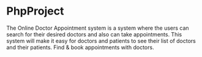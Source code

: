 # PhpProject
The Online Doctor Appointment system is a system where the users can search for their desired doctors and also can take appointments. This system will make it easy for doctors and patients to see their list of doctors and their patients. Find & book appointments with doctors.

